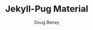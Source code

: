 ---
title: Jekyll-Pug Material
github: https://github.com/dougbeney/jekyll-pug-material
demo: http://material.jekyll-pug.dougie.io
author: Doug Beney
ssg:
  - Jekyll
cms:
  - No Cms
---